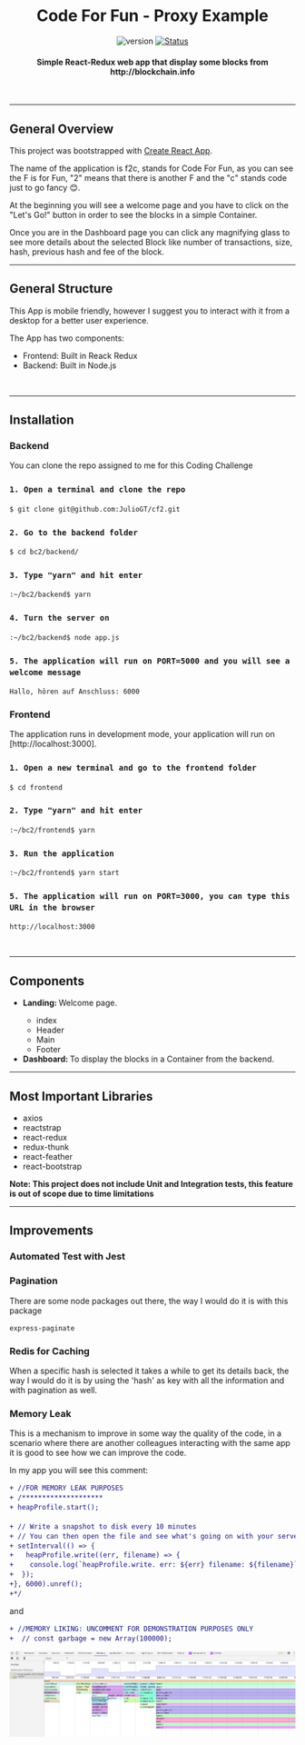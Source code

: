 <h1 align="center">
    Code For Fun - Proxy Example
    <br>
</h1>

<div align="center">

![version](https://img.shields.io/badge/version-1.2.0-blue.svg)
[![Status](https://img.shields.io/badge/status-active-success.svg)]()

</div>

<h4 align="center">Simple React-Redux web app that display some blocks from http://blockchain.info</h4>

<br>

---

<h2>General Overview</h2>

This project was bootstrapped with [Create React App](https://github.com/facebook/create-react-app).

<p>The name of the application is f2c, stands for Code For Fun, as you can see the F is for Fun, "2" means that there is another F and the "c" stands code just to go fancy 😊.</p>

<p>At the beginning you will see a welcome page and you have to click on the "Let's Go!" button in order to see the blocks in a simple Container. </p>

<p> Once you are in the Dashboard page you can click any magnifying glass to see more details about the selected Block like number of transactions, size, hash, previous hash and fee of the block. 
</p>

---

<h2>General Structure</h2>

<p> This App is mobile friendly, however I suggest you to interact with it from a desktop for a better user experience.
</p>

<p> The App has two components:</p>
<ul>
  <li>Frontend: Built in Reack Redux</li>
  <li>Backend: Built in Node.js</li>
</ul>
<br>

---

<h2>Installation</h2>
<h3>Backend</h3>
<p> You can clone the repo assigned to me for this Coding Challenge
</p>

### `1. Open a terminal and clone the repo`

```
$ git clone git@github.com:JulioGT/cf2.git
```

### `2. Go to the backend folder`
```
$ cd bc2/backend/
```

### `3. Type "yarn" and hit enter`
```
:~/bc2/backend$ yarn
```

### `4. Turn the server on`
```
:~/bc2/backend$ node app.js
```

### `5. The application will run on PORT=5000 and you will see a welcome message`
```
Hallo, hören auf Anschluss: 6000
```

<h3>Frontend</h3>
<p>The application runs in development mode, your application will run on [http://localhost:3000].
</p>

### `1. Open a new terminal and go to the frontend folder`

```
$ cd frontend
```

### `2. Type "yarn" and hit enter`
```
:~/bc2/frontend$ yarn
```

### `3. Run the application`
```
:~/bc2/frontend$ yarn start
```

### `5. The application will run on PORT=3000, you can type this URL in the browser`
```
http://localhost:3000
```
<br>

---

<h2>Components</h2>
<ul>
    <li><b>Landing: </b>Welcome page.</li>
    <ul>
        <li>index</li>
        <li>Header</li>
        <li>Main</li>
        <li>Footer</li>
    </ul>
    <li><b>Dashboard: </b>To display the blocks in a Container from the backend.</li>
</ul>

---

<h2>Most Important Libraries</h2>

<ul>
    <li>axios</li>
    <li>reactstrap</li>
    <li>react-redux</li>
    <li>redux-thunk</li>
    <li>react-feather</li>
    <li>react-bootstrap</li>
</ul>


**Note: This project does not include Unit and Integration tests, this feature is out of scope due to time limitations**

---

<h2>Improvements</h2>

<h3>Automated Test with Jest</h3>

<h3>Pagination</h3>
<p>There are some node packages out there, the way I would do it is with this package</p>

```
express-paginate
```

<h3>Redis for Caching</h3>
<p>When a specific hash is selected it takes a while to get its details back, the way I would do it is by using the 'hash' as key with all the information and with pagination as well.</p>

<h3>Memory Leak</h3>
<p>This is a mechanism to improve in some way the quality of the code, in a scenario where there are another colleagues interacting with the same app it is good to see how we can improve the code.</p>

<p>In my app you will see this comment:</p>


```diff
+ //FOR MEMORY LEAK PURPOSES
+ /********************
+ heapProfile.start();
 
+ // Write a snapshot to disk every 10 minutes
+ // You can then open the file and see what's going on with your server.
+ setInterval(() => {
+   heapProfile.write((err, filename) => {
+    console.log(`heapProfile.write. err: ${err} filename: ${filename}`);
+  });
+}, 6000).unref();
+*/
```
and

```diff
+ //MEMORY LIKING: UNCOMMENT FOR DEMONSTRATION PURPOSES ONLY
+  // const garbage = new Array(100000);  
```

![memoreyExample](../frontend/CurrentMemory.png)
